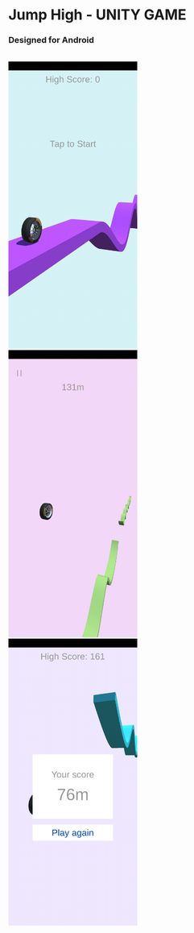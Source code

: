 # Jump High - UNITY GAME

### Designed for Android
<br>

<img src="imgs/1.jpg" width="256"/>
<img src="imgs/2.jpg" width="256"/>
<img src="imgs/3.jpg" width="256"/>